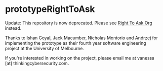 # prototypeRightToAsk

Update: This repository is now deprecated.  Please see [Right To Ask Org](https://github.com/RightToAskOrg/) instead.

Thanks to Ishan Goyal, Jack Macumber, Nicholas Montorio and Andrzej for implementing the prototype as their fourth year software engineering project at the University of Melbourne.

If you're interested in working on the project, please email me at vanessa [at] thinkingcybersecurity.com.

